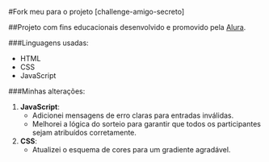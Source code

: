 #Fork meu para o projeto [challenge-amigo-secreto]

##Projeto com fins educacionais desenvolvido e promovido pela [Alura](https://www.alura.com.br/).

###Linguagens usadas:
- HTML
- CSS
- JavaScript

###Minhas alterações:
1. **JavaScript**:
   - Adicionei mensagens de erro claras para entradas inválidas.
   - Melhorei a lógica do sorteio para garantir que todos os participantes sejam atribuídos corretamente.
2. **CSS**:
   - Atualizei o esquema de cores para um gradiente agradável.
